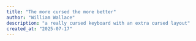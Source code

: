 ```yaml
---
title: "The more cursed the more better"
author: "William Wallace"
description: "a really cursed keyboard with an extra cursed layout"
created_at: "2025-07-17"
---
```



